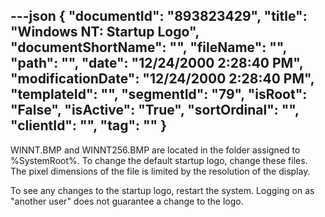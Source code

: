 ---json
{
  "documentId": "893823429",
  "title": "Windows NT: Startup Logo",
  "documentShortName": "",
  "fileName": "",
  "path": "",
  "date": "12/24/2000 2:28:40 PM",
  "modificationDate": "12/24/2000 2:28:40 PM",
  "templateId": "",
  "segmentId": "79",
  "isRoot": "False",
  "isActive": "True",
  "sortOrdinal": "",
  "clientId": "",
  "tag": ""
}
---

WINNT.BMP and WINNT256.BMP are located in the folder assigned to %SystemRoot%. To change the default startup logo, change these files. The pixel dimensions of the file is limited by the resolution of the display.

To see any changes to the startup logo, restart the system. Logging on as &quot;another user&quot; does not guarantee a change to the logo.

